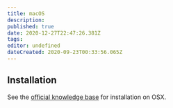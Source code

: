 ```yaml
---
title: macOS
description: 
published: true
date: 2020-12-27T22:47:26.381Z
tags: 
editor: undefined
dateCreated: 2020-09-23T00:33:56.065Z
---
```


## Installation

See the [official knowledge base](https://foundryvtt.com/article/installation/) for installation on OSX.